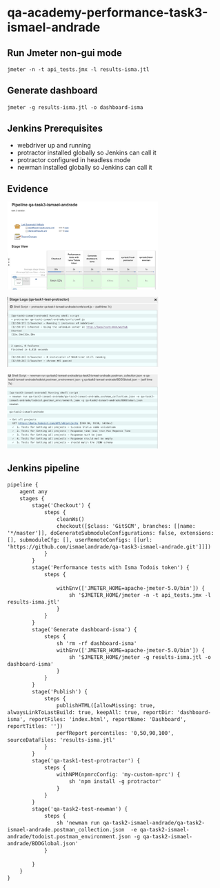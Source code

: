 # qa-academy-performance-task3-ismael-andrade

## Run Jmeter non-gui mode
```
jmeter -n -t api_tests.jmx -l results-isma.jtl
```

## Generate dashboard
```
jmeter -g results-isma.jtl -o dashboard-isma
```

## Jenkins Prerequisites
* webdriver up and running
* protractor installed globally so Jenkins can call it
* protractor configured in headless mode
* newman installed globally so Jenkins can call it

## Evidence

<p>
  <img src="pipeline_ok.png" width="350" title="Pipeline ok">
</p>
<p>
  <img src="log_protractor.png" width="350" title="Protractor tests ok">
</p>
<p>
  <img src="log_newman.png" width="350" title="Newman tests ok">
</p>

## Jenkins pipeline
```
pipeline {
    agent any
    stages {
        stage('Checkout') {
            steps {
                cleanWs()
                checkout([$class: 'GitSCM', branches: [[name: '*/master']], doGenerateSubmoduleConfigurations: false, extensions: [], submoduleCfg: [], userRemoteConfigs: [[url: 'https://github.com/ismaelandrade/qa-task3-ismael-andrade.git']]])
            }
        }
        stage('Performance tests with Isma Todois token') {
            steps {

                withEnv(['JMETER_HOME=apache-jmeter-5.0/bin']) {
                    sh '$JMETER_HOME/jmeter -n -t api_tests.jmx -l results-isma.jtl'
                }
            }
        }
        stage('Generate dashboard-isma') {
            steps {
                sh 'rm -rf dashboard-isma'
                withEnv(['JMETER_HOME=apache-jmeter-5.0/bin']) {
                    sh '$JMETER_HOME/jmeter -g results-isma.jtl -o dashboard-isma'
                }
            }
        }
        stage('Publish') {
            steps {
                publishHTML([allowMissing: true, alwaysLinkToLastBuild: true, keepAll: true, reportDir: 'dashboard-isma', reportFiles: 'index.html', reportName: 'Dashboard', reportTitles: ''])
                perfReport percentiles: '0,50,90,100', sourceDataFiles: 'results-isma.jtl'
            }
        }
        stage('qa-task1-test-protractor') {
            steps {
                withNPM(npmrcConfig: 'my-custom-nprc') {
                    sh 'npm install -g protractor'
                }       
            }
        }
        stage('qa-task2-test-newman') {
            steps {
                sh 'newman run qa-task2-ismael-andrade/qa-task2-ismael-andrade.postman_collection.json  -e qa-task2-ismael-andrade/todoist.postman_environment.json -g qa-task2-ismael-andrade/BDDGlobal.json'
            }

        }
    }
}
```
